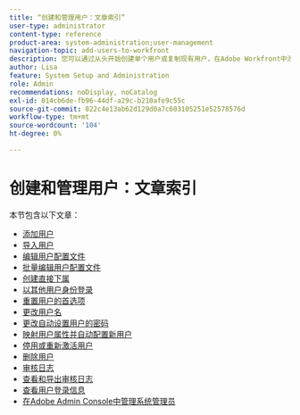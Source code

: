 ```yaml
---
title: “创建和管理用户：文章索引”
user-type: administrator
content-type: reference
product-area: system-administration;user-management
navigation-topic: add-users-to-workfront
description: 您可以通过从头开始创建单个用户或复制现有用户，在Adobe Workfront中添加用户。
author: Lisa
feature: System Setup and Administration
role: Admin
recommendations: noDisplay, noCatalog
exl-id: 014cb6de-fb96-44df-a29c-b210afe9c55c
source-git-commit: 822c4e13ab62d129d0a7c603105251e52578576d
workflow-type: tm+mt
source-wordcount: '104'
ht-degree: 0%

---
```


# 创建和管理用户：文章索引

<!-- Audited: 2/2024 -->

本节包含以下文章：

* [添加用户](../../../administration-and-setup/add-users/create-and-manage-users/add-users.md)
* [导入用户](../../../administration-and-setup/add-users/create-and-manage-users/import-users.md)
* [编辑用户配置文件](../../../administration-and-setup/add-users/create-and-manage-users/edit-a-users-profile.md)
* [批量编辑用户配置文件](../../../administration-and-setup/add-users/create-and-manage-users/edit-user-profiles-in-bulk.md)
* [创建直接下属](../../../administration-and-setup/add-users/create-and-manage-users/create-direct-reports.md)
* [以其他用户身份登录](../../../administration-and-setup/add-users/create-and-manage-users/log-in-as-another-user.md)
* [重置用户的首选项](../../../administration-and-setup/add-users/create-and-manage-users/reset-a-users-preferences.md)
* [更改用户名](../../../administration-and-setup/add-users/create-and-manage-users/change-a-username.md)
* [更改自动设置用户的密码](../../../administration-and-setup/add-users/create-and-manage-users/change-pw-auto-provisioned-user.md)
* [映射用户属性并自动配置新用户](../../../administration-and-setup/add-users/create-and-manage-users/map-user-attributes.md)
* [停用或重新激活用户](../../../administration-and-setup/add-users/create-and-manage-users/deactivate-a-user.md)
* [删除用户](../../../administration-and-setup/add-users/create-and-manage-users/delete-a-user.md)
* [审核日志](../../../administration-and-setup/add-users/create-and-manage-users/audit-logs.md)
* [查看和导出审核日志](../../../administration-and-setup/add-users/create-and-manage-users/view-and-export-audit-logs.md)
* [查看用户登录信息](../../../administration-and-setup/add-users/create-and-manage-users/view-user-login-info.md)
* [在Adobe Admin Console中管理系统管理员](../../../administration-and-setup/add-users/create-and-manage-users/admin-console.md)
